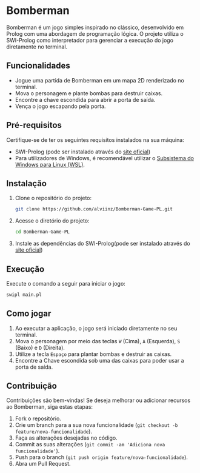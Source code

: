 # Bomberman

Bomberman é um jogo simples inspirado no clássico, desenvolvido em Prolog com uma abordagem de programação lógica. O projeto utiliza o SWI-Prolog como interpretador para gerenciar a execução do jogo diretamente no terminal.

## Funcionalidades

* Jogue uma partida de Bomberman em um mapa 2D renderizado no terminal.
* Mova o personagem e plante bombas para destruir caixas.
* Encontre a chave escondida para abrir a porta de saída.
* Vença o jogo escapando pela porta.

## Pré-requisitos

Certifique-se de ter os seguintes requisitos instalados na sua máquina:

* SWI-Prolog (pode ser instalado através do [site oficial](https://www.swi-prolog.org/Download.html))
* Para utilizadores de Windows, é recomendável utilizar o [Subsistema do Windows para Linux (WSL)](https://learn.microsoft.com/pt-br/windows/wsl/install).

## Instalação

1. Clone o repositório do projeto:
   ```bash
   git clone https://github.com/alviinz/Bomberman-Game-PL.git
2. Acesse o diretório do projeto:
   ```bash
   cd Bomberman-Game-PL

3. Instale as dependências do SWI-Prolog(pode ser instalado através do [site oficial](https://www.swi-prolog.org/Download.html))

## Execução

Execute o comando a seguir para iniciar o jogo:
```bash
swipl main.pl
```

## Como jogar

1.  Ao executar a aplicação, o jogo será iniciado diretamente no seu terminal.
2.  Mova o personagem por meio das teclas `W` (Cima), `A` (Esquerda), `S` (Baixo) e `D` (Direita).
3.  Utilize a tecla `Espaço` para plantar bombas e destruir as caixas.
4.  Encontre a Chave escondida sob uma das caixas para poder usar a porta de saída.

## Contribuição

Contribuições são bem-vindas! Se deseja melhorar ou adicionar recursos ao Bomberman, siga estas etapas:

1.  Fork o repositório.
2.  Crie um branch para a sua nova funcionalidade (`git checkout -b feature/nova-funcionalidade`).
3.  Faça as alterações desejadas no código.
4.  Commit as suas alterações (`git commit -am 'Adiciona nova funcionalidade'`).
5.  Push para o branch (`git push origin feature/nova-funcionalidade`).
6.  Abra um Pull Request.
